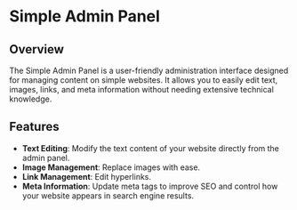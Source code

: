 # Simple Admin Panel

## Overview

The Simple Admin Panel is a user-friendly administration interface designed for managing content on simple websites. It allows you to easily edit text, images, links, and meta information without needing extensive technical knowledge.

## Features

- **Text Editing**: Modify the text content of your website directly from the admin panel.
- **Image Management**: Replace images with ease.
- **Link Management**: Edit hyperlinks.
- **Meta Information**: Update meta tags to improve SEO and control how your website appears in search engine results.
